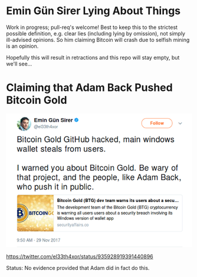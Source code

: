 # Emin Gün Sirer Lying About Things

Work in progress; pull-req's welcome! Best to keep this to the strictest
possible definition, e.g. clear lies (including lying by omission), not simply
ill-advised opinions.  So him claiming Bitcoin will crash due to selfish mining
is an opinion.

Hopefully this will result in retractions and this repo will stay empty, but
we'll see...


# Claiming that Adam Back Pushed Bitcoin Gold

![](twitter.com/el33th4xor/status/935928919391440896/screenshot.png)

https://twitter.com/el33th4xor/status/935928919391440896

Status: No evidence provided that Adam did in fact do this.
